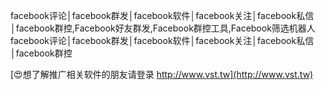 facebook评论│facebook群发│facebook软件│facebook关注│facebook私信│facebook群控,Facebook好友群发,Facebook群控工具,Facebook筛选机器人
facebook评论│facebook群发│facebook软件│facebook关注│facebook私信│facebook群控

[😍想了解推广相关软件的朋友请登录 http://www.vst.tw](http://www.vst.tw)



